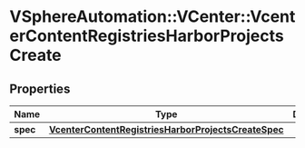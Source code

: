 # VSphereAutomation::VCenter::VcenterContentRegistriesHarborProjectsCreate

## Properties
Name | Type | Description | Notes
------------ | ------------- | ------------- | -------------
**spec** | [**VcenterContentRegistriesHarborProjectsCreateSpec**](VcenterContentRegistriesHarborProjectsCreateSpec.md) |  | 



